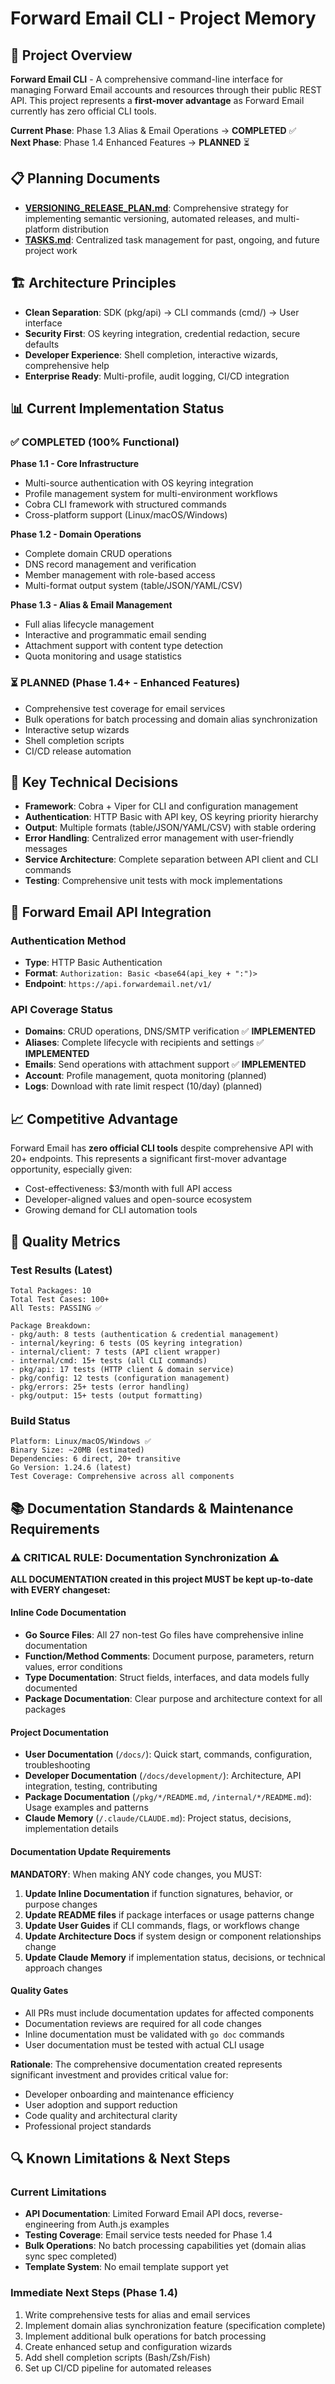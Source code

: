 # Forward Email CLI - Project Memory

## 🎯 Project Overview

**Forward Email CLI** - A comprehensive command-line interface for managing Forward Email accounts and resources through their public REST API. This project represents a **first-mover advantage** as Forward Email currently has zero official CLI tools.

**Current Phase**: Phase 1.3 Alias & Email Operations → **COMPLETED** ✅  
**Next Phase**: Phase 1.4 Enhanced Features → **PLANNED** ⏳

## 📋 Planning Documents

- **[VERSIONING_RELEASE_PLAN.md](./VERSIONING_RELEASE_PLAN.md)**: Comprehensive strategy for implementing semantic versioning, automated releases, and multi-platform distribution
- **[TASKS.md](./TASKS.md)**: Centralized task management for past, ongoing, and future project work

## 🏗️ Architecture Principles

- **Clean Separation**: SDK (pkg/api) → CLI commands (cmd/) → User interface  
- **Security First**: OS keyring integration, credential redaction, secure defaults
- **Developer Experience**: Shell completion, interactive wizards, comprehensive help
- **Enterprise Ready**: Multi-profile, audit logging, CI/CD integration

## 📊 Current Implementation Status

### ✅ COMPLETED (100% Functional)

**Phase 1.1 - Core Infrastructure**
- Multi-source authentication with OS keyring integration
- Profile management system for multi-environment workflows
- Cobra CLI framework with structured commands
- Cross-platform support (Linux/macOS/Windows)

**Phase 1.2 - Domain Operations** 
- Complete domain CRUD operations
- DNS record management and verification
- Member management with role-based access
- Multi-format output system (table/JSON/YAML/CSV)

**Phase 1.3 - Alias & Email Management**
- Full alias lifecycle management
- Interactive and programmatic email sending
- Attachment support with content type detection
- Quota monitoring and usage statistics

### ⏳ PLANNED (Phase 1.4+ - Enhanced Features)
- Comprehensive test coverage for email services
- Bulk operations for batch processing and domain alias synchronization
- Interactive setup wizards
- Shell completion scripts
- CI/CD release automation

## 🔧 Key Technical Decisions

- **Framework**: Cobra + Viper for CLI and configuration management
- **Authentication**: HTTP Basic with API key, OS keyring priority hierarchy
- **Output**: Multiple formats (table/JSON/YAML/CSV) with stable ordering
- **Error Handling**: Centralized error management with user-friendly messages
- **Service Architecture**: Complete separation between API client and CLI commands
- **Testing**: Comprehensive unit tests with mock implementations

## 🚀 Forward Email API Integration

### Authentication Method
- **Type**: HTTP Basic Authentication
- **Format**: `Authorization: Basic <base64(api_key + ":")>`
- **Endpoint**: `https://api.forwardemail.net/v1/`

### API Coverage Status
- **Domains**: CRUD operations, DNS/SMTP verification ✅ **IMPLEMENTED**
- **Aliases**: Complete lifecycle with recipients and settings ✅ **IMPLEMENTED**
- **Emails**: Send operations with attachment support ✅ **IMPLEMENTED**
- **Account**: Profile management, quota monitoring (planned)
- **Logs**: Download with rate limit respect (10/day) (planned)

## 📈 Competitive Advantage

Forward Email has **zero official CLI tools** despite comprehensive API with 20+ endpoints. This represents a significant first-mover advantage opportunity, especially given:
- Cost-effectiveness: $3/month with full API access
- Developer-aligned values and open-source ecosystem
- Growing demand for CLI automation tools

## 🧪 Quality Metrics

### Test Results (Latest)
```
Total Packages: 10
Total Test Cases: 100+
All Tests: PASSING ✅

Package Breakdown:
- pkg/auth: 8 tests (authentication & credential management)
- internal/keyring: 6 tests (OS keyring integration)
- internal/client: 7 tests (API client wrapper)
- internal/cmd: 15+ tests (all CLI commands)
- pkg/api: 17 tests (HTTP client & domain service)
- pkg/config: 12 tests (configuration management)
- pkg/errors: 25+ tests (error handling)
- pkg/output: 15+ tests (output formatting)
```

### Build Status
```
Platform: Linux/macOS/Windows ✅
Binary Size: ~20MB (estimated)
Dependencies: 6 direct, 20+ transitive
Go Version: 1.24.6 (latest)
Test Coverage: Comprehensive across all components
```

## 📚 Documentation Standards & Maintenance Requirements

### ⚠️ CRITICAL RULE: Documentation Synchronization ⚠️

**ALL DOCUMENTATION created in this project MUST be kept up-to-date with EVERY changeset:**

#### **Inline Code Documentation**
- **Go Source Files**: All 27 non-test Go files have comprehensive inline documentation
- **Function/Method Comments**: Document purpose, parameters, return values, error conditions
- **Type Documentation**: Struct fields, interfaces, and data models fully documented
- **Package Documentation**: Clear purpose and architecture context for all packages

#### **Project Documentation**
- **User Documentation** (`/docs/`): Quick start, commands, configuration, troubleshooting
- **Developer Documentation** (`/docs/development/`): Architecture, API integration, testing, contributing
- **Package Documentation** (`/pkg/*/README.md`, `/internal/*/README.md`): Usage examples and patterns
- **Claude Memory** (`/.claude/CLAUDE.md`): Project status, decisions, implementation details

#### **Documentation Update Requirements**

**MANDATORY**: When making ANY code changes, you MUST:

1. **Update Inline Documentation** if function signatures, behavior, or purpose changes
2. **Update README files** if package interfaces or usage patterns change  
3. **Update User Guides** if CLI commands, flags, or workflows change
4. **Update Architecture Docs** if system design or component relationships change
5. **Update Claude Memory** if implementation status, decisions, or technical approach changes

#### **Quality Gates**

- All PRs must include documentation updates for affected components
- Documentation reviews are required for all code changes
- Inline documentation must be validated with `go doc` commands
- User documentation must be tested with actual CLI usage

**Rationale**: The comprehensive documentation created represents significant investment and provides critical value for:
- Developer onboarding and maintenance efficiency
- User adoption and support reduction  
- Code quality and architectural clarity
- Professional project standards

## 🔍 Known Limitations & Next Steps

### Current Limitations
- **API Documentation**: Limited Forward Email API docs, reverse-engineering from Auth.js examples
- **Testing Coverage**: Email service tests needed for Phase 1.4
- **Bulk Operations**: No batch processing capabilities yet (domain alias sync spec completed)
- **Template System**: No email template support yet

### Immediate Next Steps (Phase 1.4)
1. Write comprehensive tests for alias and email services
2. Implement domain alias synchronization feature (specification complete)
3. Implement additional bulk operations for batch processing
4. Create enhanced setup and configuration wizards
5. Add shell completion scripts (Bash/Zsh/Fish)
6. Set up CI/CD pipeline for automated releases